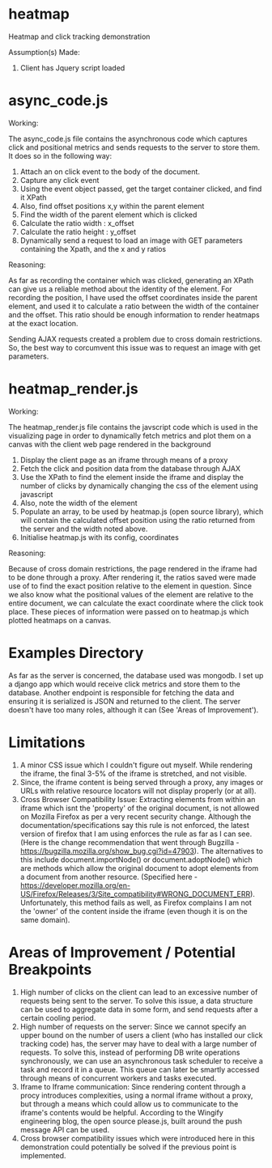 heatmap
=======

Heatmap and click tracking demonstration


Assumption(s) Made:
1) Client has Jquery script loaded


async_code.js
=============

Working:

The async_code.js file contains the asynchronous code which captures click and positional metrics and sends requests to the server to store them. It does so in the following way:

1. Attach an on click event to the body of the document.
2. Capture any click event
3. Using the event object passed, get the target container clicked, and find it XPath
4. Also, find offset positions x,y within the parent element
5. Find the width of the parent element which is clicked
6. Calculate the ratio width : x_offset
7. Calculate the ratio height : y_offset
8. Dynamically send a request to load an image with GET parameters containing the Xpath, and the x and y ratios

Reasoning:

As far as recording the container which was clicked, generating an XPath can give us a reliable method about the identity of the element. For recording the position, I have used the offset coordinates inside the parent element, and used it to calculate a ratio between the width of the container and the offset. This ratio should be enough information to render heatmaps at the exact location.

Sending AJAX requests created a problem due to cross domain restrictions. So, the best way to corcumvent this issue was to request an image with get parameters.

heatmap_render.js
=================

Working:

The heatmap_render.js file contains the javscript code which is used in the visualizing page in order to dynamically fetch metrics and plot them on a canvas with the client web page rendered in the background

1. Display the client page as an iframe through means of a proxy
2. Fetch the click and position data from the database through AJAX
3. Use the XPath to find the element inside the iframe and display the number of clicks by dynamically changing the css of the element using javascript
4. Also, note the width of the element
5. Populate an array, to be used by heatmap.js (open source library), which will contain the calculated offset position using the ratio returned from the server and the width noted above.
6. Initialise heatmap.js with its config, coordinates

Reasoning:

Because of cross domain restrictions, the page rendered in the iframe had to be done through a proxy. After rendering it, the ratios saved were made use of to find the exact position relative to the element in question. Since we also know what the positional values of the element are relative to the entire document, we can calculate the exact coordinate where the click took place. These pieces of information were passed on to heatmap.js which plotted heatmaps on a canvas.

Examples Directory
==================

As far as the server is concerned, the database used was mongodb. I set up a django app which would receive click metrics and store them to the database. Another endpoint is responsible for fetching the data and ensuring it is serialized is JSON and returned to the client. The server doesn't have too many roles, although it can (See 'Areas of Improvement').

Limitations
===========

1. A minor CSS issue which I couldn't figure out myself. While rendering the iframe, the final 3-5% of the iframe is stretched, and not visible.
2. Since, the iframe content is being served through a proxy, any images or URLs with relative resource locators will not display properly (or at all).
3. Cross Browser Compatibility Issue: Extracting elements from within an iframe which isnt the 'property' of the original document, is not allowed on Mozilla Firefox as per a very recent security change. Although the documentation/specifications say this rule is not enforced, the latest version of firefox that I am using enforces the rule as far as I can see. (Here is the change recommendation that went through Bugzilla - https://bugzilla.mozilla.org/show_bug.cgi?id=47903). The alternatives to this include document.importNode() or document.adoptNode() which are methods which allow the original document to adopt elements from a document from another resource. (Specified here - https://developer.mozilla.org/en-US/Firefox/Releases/3/Site_compatibility#WRONG_DOCUMENT_ERR). Unfortunately, this method fails as well, as Firefox complains I am not the 'owner' of the content inside the iframe (even though it is on the same domain).


Areas of Improvement / Potential Breakpoints
============================================

1. High number of clicks on the client can lead to an excessive number of requests being sent to the server. To solve this issue, a data structure can be used to aggregate data in some form, and send requests after a certain cooling period.
2. High number of requests on the server: Since we cannot specify an upper bound on the number of users a client (who has installed our click tracking code) has, the server may have to deal with a large number of requests. To solve this, instead of performing DB write operations synchronously, we can use an asynchronous task scheduler to receive a task and record it in a queue. This queue can later be smartly accessed through means of concurrent workers and tasks executed.
3. Iframe to Iframe communication: Since rendering content through a procy introduces complexities, using a normal iframe without a proxy, but through a means which could allow us to communicate to the iframe's contents would be helpful. According to the Wingify engineering blog, the open source please.js, built around the push message API can be used.
4. Cross browser compatibility issues which were introduced here in this demonstration could potentially be solved if the previous point is implemented.